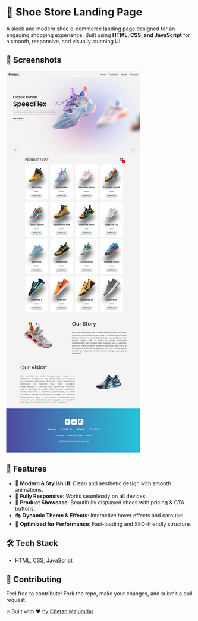 # 👟 Shoe Store Landing Page

A sleek and modern shoe e-commerce landing page designed for an engaging shopping experience. Built using **HTML, CSS, and JavaScript** for a smooth, responsive, and visually stunning UI.

## 📸 Screenshots

![Shoe Landing Page](images/for-readme.jpg)

## 🌟 Features

- 🎨 **Modern & Stylish UI**: Clean and aesthetic design with smooth animations.
- 📱 **Fully Responsive**: Works seamlessly on all devices.
- 🛒 **Product Showcase**: Beautifully displayed shoes with pricing & CTA buttons.
- 🎭 **Dynamic Theme & Effects**: Interactive hover effects and carousel.
- 🌟 **Optimized for Performance**: Fast-loading and SEO-friendly structure.

## 🛠 Tech Stack
- HTML, CSS, JavaScript  


## 🤝 Contributing
Feel free to contribute! Fork the repo, make your changes, and submit a pull request.



🔥 Built with ❤️ by [Chetan Majumdar](https://github.com/ChetanTheCoder)
